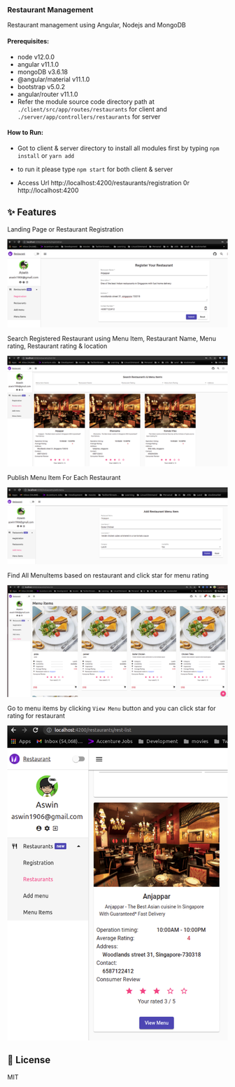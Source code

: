 ### Restaurant Management

Restaurant management using Angular, Nodejs and MongoDB

#### Prerequisites:

- node v12.0.0
- angular v11.1.0
- mongoDB v3.6.18
- @angular/material v11.1.0
- bootstrap v5.0.2
- angular/router v11.1.0
- Refer the module source code directory path at `./client/src/app/routes/restaurants` for client and `./server/app/controllers/restaurants` for server

#### How to Run:

- Got to client & server directory to install all modules first by typing `npm install` or `yarn add`

- to run it please type `npm start` for both client & server
- Access Url http://localhost:4200/restaurants/registration 0r http://localhost:4200


## ✨ Features

Landing Page or Restaurant Registration

![alt text](screenshots/restaurant_registration.png)

Search Registered Restaurant using Menu Item, Restaurant Name, Menu rating, Restaurant rating & location

![alt text](screenshots/search_restaurants.png)

Publish Menu Item For Each Restaurant

![alt text](screenshots/Add_menu.png)

Find All MenuItems based on restaurant and click star for menu rating

![alt text](screenshots/menu_items.png)

Go to menu items by clicking `View Menu` button and you can click star for rating for restaurant

![alt text](screenshots/menu_redirection_from_restaurant.png)

## 📃 License

MIT
